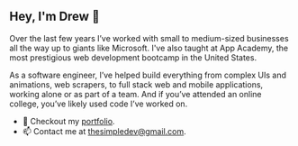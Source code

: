 ## Hey, I'm Drew 👋


Over the last few years I’ve worked with small to medium-sized businesses all the way up to giants like Microsoft. I've also taught at App Academy, the most prestigious web development bootcamp in the United States.

As a software engineer, I’ve helped build everything from complex UIs and animations, web scrapers, to full stack web and mobile applications, working alone or as part of a team. And if you’ve attended an online college, you’ve likely used code I’ve worked on.

- 👀 Checkout my <a href="https://thesimpledev.github.io/portfolio/" target="_blank">portfolio</a>.
- 📫 Contact me at <a href="mailto:thesimpledev@gmail.com">thesimpledev@gmail.com</a>.
